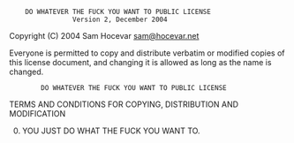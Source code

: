         DO WHATEVER THE FUCK YOU WANT TO PUBLIC LICENSE 
                    Version 2, December 2004 

 Copyright (C) 2004 Sam Hocevar <sam@hocevar.net> 

 Everyone is permitted to copy and distribute verbatim or modified 
 copies of this license document, and changing it is allowed as long 
 as the name is changed. 

            DO WHATEVER THE FUCK YOU WANT TO PUBLIC LICENSE 
   TERMS AND CONDITIONS FOR COPYING, DISTRIBUTION AND MODIFICATION 

  0. YOU JUST DO WHAT THE FUCK YOU WANT TO.
